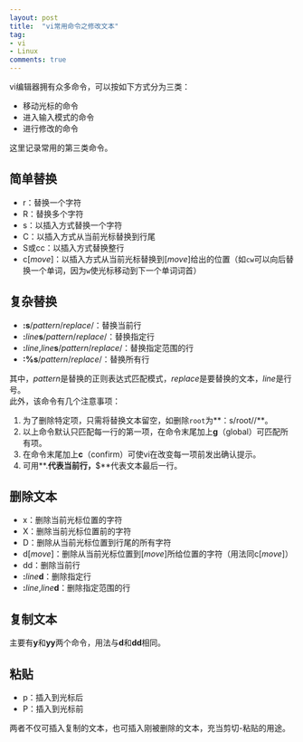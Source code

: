 ```yaml
---
layout: post
title:  "vi常用命令之修改文本"
tag:
- vi
- Linux
comments: true
---
```


vi编辑器拥有众多命令，可以按如下方式分为三类：

* 移动光标的命令
* 进入输入模式的命令
* 进行修改的命令

这里记录常用的第三类命令。

## 简单替换

* r：替换一个字符
* R：替换多个字符
* s：以插入方式替换一个字符
* C：以插入方式从当前光标替换到行尾
* S或cc：以插入方式替换整行
* c[*move*]：以插入方式从当前光标替换到[*move*]给出的位置（如`cw`可以向后替换一个单词，因为`w`使光标移动到下一个单词词首）

## 复杂替换

* **:s**/*pattern*/*replace*/：替换当前行
* **:**_line_**s**/*pattern*/*replace*/：替换指定行
* **:**_line_,_line_**s**/*pattern*/*replace*/：替换指定范围的行
* **:%s**/*pattern*/*replace*/：替换所有行

其中，*pattern*是替换的正则表达式匹配模式，*replace*是要替换的文本，*line*是行号。  
此外，该命令有几个注意事项：

1. 为了删除特定项，只需将替换文本留空，如删除`root`为**：s/root//**。
2. 以上命令默认只匹配每一行的第一项，在命令末尾加上**g**（global）可匹配所有项。
3. 在命令末尾加上**c**（confirm）可使vi在改变每一项前发出确认提示。
4. 可用**.**代表当前行，**$**代表文本最后一行。

## 删除文本

* x：删除当前光标位置的字符
* X：删除当前光标位置前的字符
* D：删除从当前光标位置到行尾的所有字符
* d[*move*]：删除从当前光标位置到[*move*]所给位置的字符（用法同c[*move*]）
* dd：删除当前行
* **:**_line_**d**：删除指定行
* **:**_line_,_line_**d**：删除指定范围的行

## 复制文本

主要有**y**和**yy**两个命令，用法与**d**和**dd**相同。

## 粘贴

* p：插入到光标后
* P：插入到光标前

两者不仅可插入复制的文本，也可插入刚被删除的文本，充当剪切-粘贴的用途。